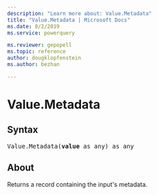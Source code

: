 ```yaml
---
description: "Learn more about: Value.Metadata"
title: "Value.Metadata | Microsoft Docs"
ms.date: 8/2/2019
ms.service: powerquery

ms.reviewer: gepopell
ms.topic: reference
author: dougklopfenstein
ms.author: bezhan

---
```

# Value.Metadata

## Syntax

<pre>
Value.Metadata(<b>value</b> as any) as any 
</pre>
  
## About  
Returns a record containing the input's metadata.
